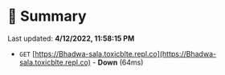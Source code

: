 # 📖 Summary
Last updated: **4/12/2022, 11:58:15 PM**

- `GET` [https://Bhadwa-sala.toxicblte.repl.co](https://Bhadwa-sala.toxicblte.repl.co) - **Down** (64ms)
